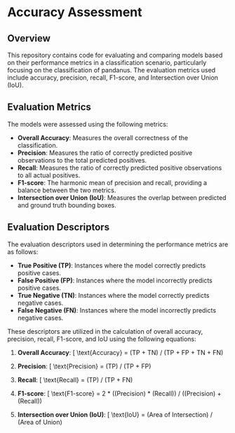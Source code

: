 # Accuracy Assessment

## Overview
This repository contains code for evaluating and comparing models based on their performance metrics in a classification scenario, particularly focusing on the classification of pandanus. The evaluation metrics used include accuracy, precision, recall, F1-score, and Intersection over Union (IoU).

## Evaluation Metrics
The models were assessed using the following metrics:

- **Overall Accuracy**: Measures the overall correctness of the classification.
- **Precision**: Measures the ratio of correctly predicted positive observations to the total predicted positives.
- **Recall**: Measures the ratio of correctly predicted positive observations to all actual positives.
- **F1-score**: The harmonic mean of precision and recall, providing a balance between the two metrics.
- **Intersection over Union (IoU)**: Measures the overlap between predicted and ground truth bounding boxes.

## Evaluation Descriptors
The evaluation descriptors used in determining the performance metrics are as follows:

- **True Positive (TP)**: Instances where the model correctly predicts positive cases.
- **False Positive (FP)**: Instances where the model incorrectly predicts positive cases.
- **True Negative (TN)**: Instances where the model correctly predicts negative cases.
- **False Negative (FN)**: Instances where the model incorrectly predicts negative cases.

These descriptors are utilized in the calculation of overall accuracy, precision, recall, F1-score, and IoU using the following equations:

1. **Overall Accuracy**:
\[ \text{Accuracy} = (TP + TN) / (TP + FP + TN + FN)

2. **Precision**:
\[ \text{Precision} = (TP) / (TP + FP)

3. **Recall**:
\[ \text{Recall} = (TP) / (TP + FN)

4. **F1-score**:
\[ \text{F1-score} = 2 * ((Precision) * (Recall)) / ((Precision) + (Recall))

5. **Intersection over Union (IoU)**:
\[ \text{IoU} = (Area of Intersection) / (Area of Union)
